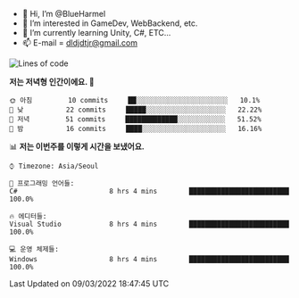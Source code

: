 - 👋 Hi, I’m @BlueHarmel
- 👀 I’m interested in GameDev, WebBackend, etc.
- 🌱 I’m currently learning Unity, C#, ETC...
- 📫 E-mail = dldjdtjr@gmail.com
  <!--START_SECTION:waka-->
![Lines of code](https://img.shields.io/badge/%EC%A0%80%EB%8A%94%20%EC%97%AC%ED%83%9C%EA%B9%8C%EC%A7%80%20-98%20Thousand%20%EC%A4%84%EC%9D%98%20%EC%BD%94%EB%93%9C%EB%A5%BC%20%EC%9E%91%EC%84%B1%ED%96%88%EC%96%B4%EC%9A%94.-blue)

**저는 저녁형 인간이에요. 🦉** 

```text
🌞 아침         10 commits     ██░░░░░░░░░░░░░░░░░░░░░░░   10.1% 
🌆 낮　         22 commits     █████░░░░░░░░░░░░░░░░░░░░   22.22% 
🌃 저녁         51 commits     █████████████░░░░░░░░░░░░   51.52% 
🌙 밤　         16 commits     ████░░░░░░░░░░░░░░░░░░░░░   16.16%

```


📊 **저는 이번주를 이렇게 시간을 보냈어요.** 

```text
⌚︎ Timezone: Asia/Seoul

💬 프로그래밍 언어들: 
C#                       8 hrs 4 mins        █████████████████████████   100.0%

🔥 에디터들: 
Visual Studio            8 hrs 4 mins        █████████████████████████   100.0%

💻 운영 체제들: 
Windows                  8 hrs 4 mins        █████████████████████████   100.0%

```


 Last Updated on 09/03/2022 18:47:45 UTC
<!--END_SECTION:waka-->
<!---
BlueHarmel/BlueHarmel is a ✨ special ✨ repository because its `README.md` (this file) appears on your GitHub profile.
You can click the Preview link to take a look at your changes.
--->

